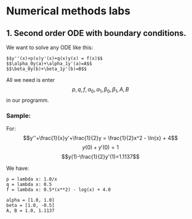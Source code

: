 # Numerical methods labs

## 1. Second order ODE with boundary conditions.

We want to solve any ODE like this:
```{math}
$$y''(x)+p(x)y'(x)+q(x)y(x) = f(x)$$
$$\alpha_0y(a)+\alpha_1y'(a)=A$$
$$\beta_0y(b)+\beta_1y'(b)=B$$
```
All we need is enter $$p,q,f,\alpha_0,\alpha_1,\beta_0,\beta_1, A, B$$ in our programm.

### Sample:

For:
$$y''+\frac{1}{x}y'+\frac{1}{2}y = \frac{1}{2}x^2 - \ln{x} + 4$$
$$y(0)+y'(0)=1$$
$$y(1)-\frac{1}{2}y'(1)=1.1137$$

We have:
~~~~{.python}
p = lambda x: 1.0/x
q =	lambda x: 0.5
f = lambda x: 0.5*(x**2) - log(x) + 4.0

alpha = [1.0, 1.0]
beta = [1.0, -0.5]
A, B = 1.0, 1.1137
~~~~	